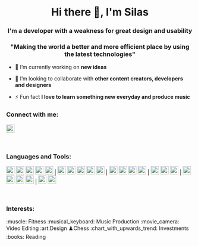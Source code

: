<h1 align="center">Hi there 👋, I'm Silas</h1>
<h3 align="center">I'm a developer with a weakness for great design and usability</h3>
<h3 align="center">"Making the world a better and more efficient place by using the latest technologies"</h3>

- 🔭 I’m currently working on **new ideas**

- 👯 I’m looking to collaborate with **other content creators, developers and designers**

- ⚡ Fun fact **I love to learn something new everyday and produce music**

### Connect with me:

<a href="https://linkedin.com/in/silasniewierra" target="blank"><img src="https://cdn.jsdelivr.net/npm/simple-icons@3.0.1/icons/linkedin.svg" alt="silasniewierra" height="22" width="22" /></a>

<br />

### Languages and Tools:

<p align="left">
<img src="https://www.vectorlogo.zone/logos/javascript/javascript-icon.svg" alt="javascript" width="22" height="22"/>
<img src="https://www.vectorlogo.zone/logos/w3_html5/w3_html5-icon.svg" alt="html" width="22" height="22"/>
<img src="https://www.vectorlogo.zone/logos/w3_css/w3_css-official.svg" alt="css" width="22" height="22"/>
<img src="https://www.vectorlogo.zone/logos/python/python-icon.svg" alt="python" width="22" height="22"/>
<img src="https://www.vectorlogo.zone/logos/nodejs/nodejs-icon.svg" alt="nodejs" width="22" height="22"/>
<span>|</span>  
<img src="https://www.vectorlogo.zone/logos/android/android-icon.svg" alt="android" width="22" height="22"/>
<img src="https://www.vectorlogo.zone/logos/dartlang/dartlang-icon.svg" alt="dart" width="22" height="22"/> 
<img src="https://www.vectorlogo.zone/logos/pocoo_flask/pocoo_flask-icon.svg" alt="flask" width="22" height="22"/> 
<img src="https://www.vectorlogo.zone/logos/r-project/r-project-icon.svg" alt="r" width="22" height="22"/>
<img src="https://www.vectorlogo.zone/logos/tensorflow/tensorflow-icon.svg" alt="tensorflow" width="22" height="22"/>
<span>|</span> 
<img src="https://www.vectorlogo.zone/logos/vuejs/vuejs-icon.svg" alt="vue" width="22" height="22"/>
<img src="https://www.vectorlogo.zone/logos/reactjs/reactjs-icon.svg" alt="react" width="22" height="22"/>
<img src="https://www.vectorlogo.zone/logos/angular/angular-icon.svg" alt="angular" width="22" height="22"/>
<img src="https://www.vectorlogo.zone/logos/flutterio/flutterio-icon.svg" alt="flutter" width="22" height="22"/> 
<span>|</span> 
<img src="https://www.vectorlogo.zone/logos/git-scm/git-scm-icon.svg" alt="git" width="22" height="22"/> 
<img src="https://www.vectorlogo.zone/logos/firebase/firebase-icon.svg" alt="firebase" width="22" height="22"/>
<img src="https://www.vectorlogo.zone/logos/graphql/graphql-icon.svg" alt="graphql" width="22" height="22"/> 
<span>|</span> 
<img src="https://www.vectorlogo.zone/logos/mysql/mysql-icon.svg" alt="mysql" width="22" height="22"/> 
<img src="https://www.vectorlogo.zone/logos/postgresql/postgresql-icon.svg" alt="postgresql" width="22" height="22"/> 
<img src="https://www.vectorlogo.zone/logos/sqlite/sqlite-icon.svg" alt="sqlite" width="22" height="22"/>
<img src="https://www.vectorlogo.zone/logos/mongodb/mongodb-icon.svg" alt="mongodb" width="22" height="22"/>
<span>|</span> 
<img src="https://www.vectorlogo.zone/logos/adobe_illustrator/adobe_illustrator-icon.svg" alt="illustrator" width="22" height="22"/>
<img src="https://www.vectorlogo.zone/logos/visualstudio_code/visualstudio_code-icon.svg" alt="vscode" width="22" height="22"/></p>

<br />

### Interests:

<p align="left">
:muscle: Fitness
:musical_keyboard: Music Production
:movie_camera: Video Editing
:art:Design
♟️Chess
:chart_with_upwards_trend: Investments
:books: Reading
</p>
